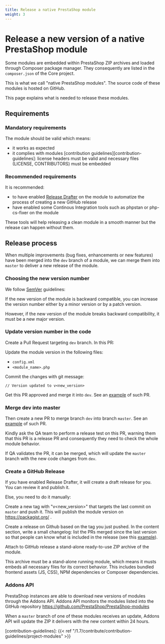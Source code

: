```yaml
---
title: Release a native PrestaShop module
weight: 3
---
```


# Release a new version of a native PrestaShop module

Some modules are embedded within PrestaShop ZIP archives and loaded through Composer package manager. They consequently are listed in the `composer.json` of the Core project.

This is what we call "native PrestaShop modules". The source code of these modules is hosted on GitHub.

This page explains what is needed to release these modules.

## Requirements

### Mandatory requirements

The module should be valid which means:

- it works as expected
- it complies with modules [contribution guidelines][contribution-guidelines]: license headers must be valid and necessary files (LICENSE, CONTRIBUTORS) must be embedded

### Recommended requirements

It is recommended:

- to have enabled [Release Drafter](https://github.com/release-drafter/release-drafter) on the module to automatize the process of creating a new GitHub release
- have enabled some Continous Integration tools such as phpstan or php-cs-fixer on the module

These tools will help releasing a clean module in a smooth manner but the release can happen without them.

## Release process


When multiple improvements (bug fixes, enhancements or new features) have been merged into the `dev` branch of a module, we can merge them into `master` to deliver a new release of the module.

### Choosing the new version number

We follow [SemVer](https://semver.org/) guidelines:

If the new version of the module is backward compatible, you can increase the version number either by a minor version or by a patch version.

However, if the new version of the module breaks backward compatibility, it must be a new major version.

### Update version number in the code

Create a Pull Request targeting `dev` branch. In this PR:

Update the module version in the following files:

- `config.xml`
- `<module_name>.php`

Commit the changes with git message:
```
// Version updated to v<new_version>
```
Get this PR approved and merge it into `dev`. See an [example](https://github.com/PrestaShop/ps_shoppingcart/pull/50/) of such PR. 

### Merge dev into master

Then create a new PR to merge branch `dev` into branch `master`. See an [example](https://github.com/PrestaShop/ps_shoppingcart/pull/51) of such PR.

Kindly ask the QA team to perform a release test on this PR, warning them that this PR is a release PR and consequently they need to check the whole module behavior.

If QA validates the PR, it can be merged, which will update the `master` branch with the new code changes from `dev`.

### Create a GitHub Release

If you have enabled Release Drafter, it will create a draft release for you. You can review it and publish it.

Else, you need to do it manually:

Create a new tag with "v<new_version>" that targets the last commit on `master` and push it. This will publish the module version on https://packagist.org/ .

Create a release on Github based on the tag you just pushed.
In the content section, write a small changelog: list the PRs merged since the last version so that people can know what is included in the release (see this [example](https://github.com/PrestaShop/ps_shoppingcart/releases/tag/v2.0.3)).

Attach to GitHub release a stand-alone ready-to-use ZIP archive of the module.

This archive must be a stand-alone running module, which means it musts embeds all necessary files for its correct behavior. This includes bundled frontend assets (JS, CSS), NPM dependencies or Composer dependencies.

### Addons API

PrestaShop instances are able to download new versions of modules through the Addons API. Addons API monitors the modules listed into the GitHub repository https://github.com/PrestaShop/PrestaShop-modules

When a `master` branch of one of these modules receives an update, Addons API will update the ZIP it delivers with the new content within 24 hours.


[contribution-guidelines]: {{< ref "/1.7/contribute/contribution-guidelines/project-modules" >}}
